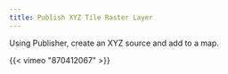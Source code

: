 ```yaml
---
title: Publish XYZ Tile Raster Layer
---
```


Using Publisher, create an XYZ source and add to a map.

{{< vimeo "870412067" >}}

